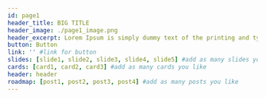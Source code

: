 ```yaml
---
id: page1
header_title: BIG TITLE
header_image: ./page1_image.png
header_excerpt: Lorem Ipsum is simply dummy text of the printing and typesetting industry. Lorem Ipsum has been the industry's standard dummy text ever since the 1500s, when an unknown printer took a galley of type and scrambled it to make a type specimen book.
button: Button
link: '' #link for button
slides: [slide1, slide2, slide3, slide4, slide5] #add as many slides you like
cards: [card1, card2, card3] #add as many cards you like
header: header
roadmap: [post1, post2, post3, post4] #add as many posts you like
---
```

